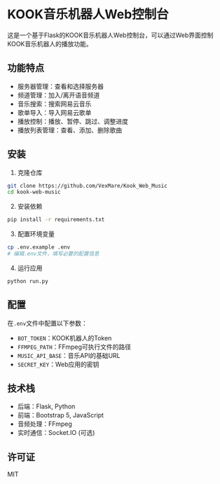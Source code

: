 # KOOK音乐机器人Web控制台

这是一个基于Flask的KOOK音乐机器人Web控制台，可以通过Web界面控制KOOK音乐机器人的播放功能。

## 功能特点

- 服务器管理：查看和选择服务器
- 频道管理：加入/离开语音频道
- 音乐搜索：搜索网易云音乐
- 歌单导入：导入网易云歌单
- 播放控制：播放、暂停、跳过、调整进度
- 播放列表管理：查看、添加、删除歌曲

## 安装

1. 克隆仓库
```bash
git clone https://github.com/VexMare/Kook_Web_Music
cd kook-web-music
```

2. 安装依赖
```bash
pip install -r requirements.txt
```

3. 配置环境变量
```bash
cp .env.example .env
# 编辑.env文件，填写必要的配置信息
```

4. 运行应用
```bash
python run.py
```

## 配置

在`.env`文件中配置以下参数：

- `BOT_TOKEN`：KOOK机器人的Token
- `FFMPEG_PATH`：FFmpeg可执行文件的路径
- `MUSIC_API_BASE`：音乐API的基础URL
- `SECRET_KEY`：Web应用的密钥

## 技术栈

- 后端：Flask, Python
- 前端：Bootstrap 5, JavaScript
- 音频处理：FFmpeg
- 实时通信：Socket.IO (可选)

## 许可证

MIT